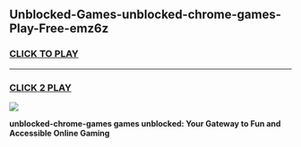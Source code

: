 
## Unblocked-Games-unblocked-chrome-games-Play-Free-emz6z
<h3>
<a href="https://premium76.site?title=unblocked-chrome-games&ref=17A">CLICK TO PLAY</a></h3>
<hr>

<h3>
<a href="https://premium76.site?title=unblocked-chrome-games&ref=17A">CLICK 2 PLAY</a>
  
</h3>

<a href="https://premium76.site?title=unblocked-chrome-games&ref=17A"><img src="https://clearcache.store/games.png"></a>


**unblocked-chrome-games games unblocked: Your Gateway to Fun and Accessible Online Gaming**
